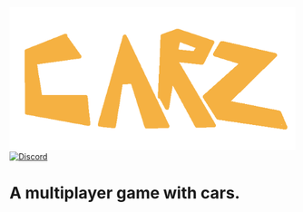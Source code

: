 [![CarZ-Logo](CarZ.png)](https://github.com/f3jry/CarZ/) <br>
[![Discord](https://img.shields.io/discord/735157161872850944?label=discord&logo=discord&logoColor=white)](https://discord.gg/tXekztz/) 
# A multiplayer game with cars.
